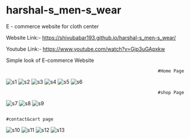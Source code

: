 # harshal-s_men-s_wear
E - commerce website for cloth center

Website Link:- https://shivubabar193.github.io/harshal-s_men-s_wear/

Youtube Link:- https://www.youtube.com/watch?v=Gjp3uGApxkw

Simple look of E-commerce Website

                                                              #Home Page
                                                              
![s1](https://user-images.githubusercontent.com/107870323/193665725-55b9bf18-07b5-44f0-b76f-53c13fa5bbce.png)
![s2](https://user-images.githubusercontent.com/107870323/193666239-c70b0f7f-87f2-48ed-83f6-1359c894d44d.png)
![s3](https://user-images.githubusercontent.com/107870323/193666261-8fd6c792-a446-45c8-af72-9480ada0c4c1.png)
![s4](https://user-images.githubusercontent.com/107870323/193666274-dabbdb92-772b-4993-81b7-d384f85fadc6.png)
![s5](https://user-images.githubusercontent.com/107870323/193666318-962b016f-2828-441a-9d8c-97a17fee49ec.png)
![s6](https://user-images.githubusercontent.com/107870323/193666327-f0ab5228-53c6-447d-a488-434fee0a9011.png)

                                                              #shop Page
                                 

![s7](https://user-images.githubusercontent.com/107870323/193667133-0604e553-6008-4a89-8966-6bdee2baefa0.png)
![s8](https://user-images.githubusercontent.com/107870323/193667140-c9d53879-3bf1-4f09-8fc5-268d8ddfa742.png)
![s9](https://user-images.githubusercontent.com/107870323/193667151-be0be744-15f0-4b7b-8a01-9eaf2008e062.png)

                                                              #contact&cart page
                                                              
![s10](https://user-images.githubusercontent.com/107870323/193667844-084843ec-e5b6-4f8c-a0be-1aefca617daf.png)
![s11](https://user-images.githubusercontent.com/107870323/193667847-b5315695-1999-4a1b-a5c1-0a81e36d74a8.png)
![s12](https://user-images.githubusercontent.com/107870323/193667852-2ee0727e-1be3-4107-a3f6-1f573944e8b6.png)
![s13](https://user-images.githubusercontent.com/107870323/193667857-e99195df-5d45-46c9-a568-5a8ba33a5d30.png)


